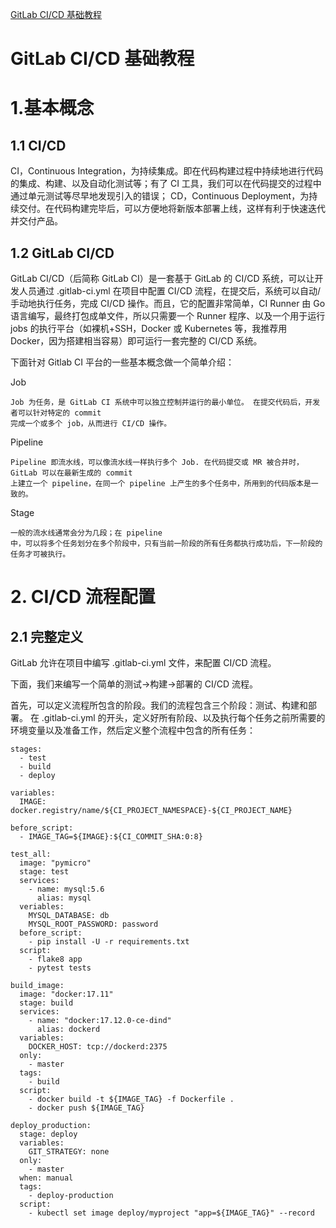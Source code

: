 [GitLab CI/CD 基础教程](https://blog.csdn.net/bingfeilongxin/article/details/88326984)




# GitLab CI/CD 基础教程

# 1.基本概念
## 1.1 CI/CD
CI，Continuous Integration，为持续集成。即在代码构建过程中持续地进行代码的集成、构建、以及自动化测试等；有了 CI 工具，我们可以在代码提交的过程中通过单元测试等尽早地发现引入的错误；
CD，Continuous Deployment，为持续交付。在代码构建完毕后，可以方便地将新版本部署上线，这样有利于快速迭代并交付产品。

## 1.2 GitLab CI/CD
GitLab CI/CD（后简称 GitLab CI）是一套基于 GitLab 的 CI/CD 系统，可以让开发人员通过 .gitlab-ci.yml 在项目中配置 CI/CD 流程，在提交后，系统可以自动/手动地执行任务，完成 CI/CD 操作。而且，它的配置非常简单，CI Runner 由 Go 语言编写，最终打包成单文件，所以只需要一个 Runner 程序、以及一个用于运行 jobs 的执行平台（如裸机+SSH，Docker 或 Kubernetes 等，我推荐用 Docker，因为搭建相当容易）即可运行一套完整的 CI/CD 系统。

下面针对 Gitlab CI 平台的一些基本概念做一个简单介绍：

Job
```
Job 为任务，是 GitLab CI 系统中可以独立控制并运行的最小单位。 在提交代码后，开发者可以针对特定的 commit
完成一个或多个 job，从而进行 CI/CD 操作。
```

Pipeline
```
Pipeline 即流水线，可以像流水线一样执行多个 Job. 在代码提交或 MR 被合并时，GitLab 可以在最新生成的 commit
上建立一个 pipeline，在同一个 pipeline 上产生的多个任务中，所用到的代码版本是一致的。
```

Stage
```
一般的流水线通常会分为几段；在 pipeline
中，可以将多个任务划分在多个阶段中，只有当前一阶段的所有任务都执行成功后，下一阶段的任务才可被执行。
```


# 2. CI/CD 流程配置

## 2.1 完整定义
GitLab 允许在项目中编写 .gitlab-ci.yml 文件，来配置 CI/CD 流程。

下面，我们来编写一个简单的测试→构建→部署的 CI/CD 流程。

首先，可以定义流程所包含的阶段。我们的流程包含三个阶段：测试、构建和部署。
在 .gitlab-ci.yml 的开头，定义好所有阶段、以及执行每个任务之前所需要的环境变量以及准备工作，然后定义整个流程中包含的所有任务：

```
stages:
  - test
  - build
  - deploy

variables:
  IMAGE: docker.registry/name/${CI_PROJECT_NAMESPACE}-${CI_PROJECT_NAME}

before_script:
  - IMAGE_TAG=${IMAGE}:${CI_COMMIT_SHA:0:8}

test_all:
  image: "pymicro"
  stage: test
  services:
    - name: mysql:5.6
      alias: mysql
  veriables:
    MYSQL_DATABASE: db
    MYSQL_ROOT_PASSWORD: password
  before_script:
    - pip install -U -r requirements.txt
  script:
    - flake8 app
    - pytest tests

build_image:
  image: "docker:17.11"
  stage: build
  services:
    - name: "docker:17.12.0-ce-dind"
      alias: dockerd
  variables:
    DOCKER_HOST: tcp://dockerd:2375
  only:
    - master
  tags:
    - build
  script:
    - docker build -t ${IMAGE_TAG} -f Dockerfile .
    - docker push ${IMAGE_TAG}

deploy_production:
  stage: deploy
  variables:
    GIT_STRATEGY: none
  only:
    - master
  when: manual
  tags:
    - deploy-production
  script:
    - kubectl set image deploy/myproject "app=${IMAGE_TAG}" --record
```










